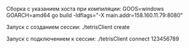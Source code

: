 Сборка с указанием хоста при компиляции:
GOOS=windows GOARCH=amd64 go build -ldflags="-X main.addr=158.160.11.79:8080"

Запуск с созданием сессии:
./tetrisClient create

Запуск с подключением к сессии:
./tetrisClient connect 123456789